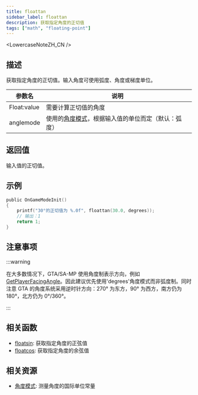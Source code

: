 ```yaml
---
title: floattan
sidebar_label: floattan
description: 获取指定角度的正切值
tags: ["math", "floating-point"]
---
```


<LowercaseNoteZH_CN />

## 描述

获取指定角度的正切值。输入角度可使用弧度、角度或梯度单位。

| 参数名      | 说明                                                                          |
| ----------- | ----------------------------------------------------------------------------- |
| Float:value | 需要计算正切值的角度                                                          |
| anglemode   | 使用的[角度模式](../resources/anglemodes)，根据输入值的单位而定（默认：弧度） |

## 返回值

输入值的正切值。

## 示例

```c
public OnGameModeInit()
{
    printf("30°的正切值为 %.0f", floattan(30.0, degrees));
    // 输出：1
    return 1;
}
```

## 注意事项

:::warning

在大多数情况下，GTA/SA-MP 使用角度制表示方向，例如[GetPlayerFacingAngle](GetPlayerFacingAngle)。因此建议优先使用'degrees'角度模式而非弧度制。同时注意 GTA 的角度系统采用逆时针方向：270° 为东方，90° 为西方，南方仍为 180°，北方仍为 0°/360°。

:::

## 相关函数

- [floatsin](floatsin): 获取指定角度的正弦值
- [floatcos](floatcos): 获取指定角度的余弦值

## 相关资源

- [角度模式](../resources/anglemodes): 测量角度的国际单位常量
